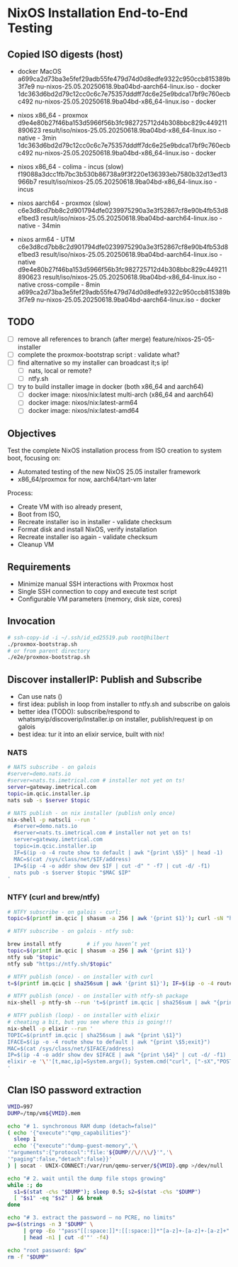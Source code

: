 # NixOS Installation End-to-End Testing

## Copied ISO digests (host)

- docker MacOS
a699ca2d73ba3e5fef29adb55fe479d74d0d8edfe9322c950ccb815389b3f7e9  nu-nixos-25.05.20250618.9ba04bd-aarch64-linux.iso - docker
1dc363d6bd2d79c12cc0c6c7e75357dddff7dc6e25e9bdca17bf9c760ecbc492  nu-nixos-25.05.20250618.9ba04bd-x86_64-linux.iso - docker

- nixos x86_64 - proxmox
d9e4e80b27f46ba153d5966f56b3fc982725712d4b308bbc829c449211890623  result/iso/nixos-25.05.20250618.9ba04bd-x86_64-linux.iso - native - 3min
1dc363d6bd2d79c12cc0c6c7e75357dddff7dc6e25e9bdca17bf9c760ecbc492  nu-nixos-25.05.20250618.9ba04bd-x86_64-linux.iso - docker

- nixos x86_64 - colima - incus (slow)
f19088a3dcc1fb7bc3b530b86738a9f3f220e136393eb7580b32d13ed13966b7  result/iso/nixos-25.05.20250618.9ba04bd-x86_64-linux.iso - incus

- nixos aarch64 - proxmox (slow)
c6e3d8cd7bb8c2d901794dfe0239975290a3e3f52867cf8e90b4fb53d8e1bed3  result/iso/nixos-25.05.20250618.9ba04bd-aarch64-linux.iso - native - 34min

- nixos arm64 - UTM
c6e3d8cd7bb8c2d901794dfe0239975290a3e3f52867cf8e90b4fb53d8e1bed3  result/iso/nixos-25.05.20250618.9ba04bd-aarch64-linux.iso - native
d9e4e80b27f46ba153d5966f56b3fc982725712d4b308bbc829c449211890623  result/iso/nixos-25.05.20250618.9ba04bd-x86_64-linux.iso - native cross-compile - 8min
a699ca2d73ba3e5fef29adb55fe479d74d0d8edfe9322c950ccb815389b3f7e9  nu-nixos-25.05.20250618.9ba04bd-aarch64-linux.iso - docker

## TODO

- [ ] remove all references to branch (after merge) feature/nixos-25-05-installer
- [ ] complete the proxmox-bootstrap script : validate what?
- [ ] find alternative so my installer can broadcast it;s ip!
  - [ ] nats, local or remote?
  - [ ] ntfy.sh
- [ ] try to build installer image in docker (both x86_64 and aarch64)
  - [ ] docker image: nixos/nix:latest multi-arch (x86_64 and aarch64)
  - [ ] docker image: nixos/nix:latest-arm64
  - [ ] docker image: nixos/nix:latest-amd64

## Objectives

Test the complete NixOS installation process from ISO creation to system boot, focusing on:

- Automated testing of the new NixOS 25.05 installer framework
- x86_64/proxmox for now, aarch64/tart-vm later

Process:

- Create VM with iso already present,
- Boot from ISO,
- Recreate installer iso in installer - validate checksum
- Format disk and install NixOS, verify installation
- Recreate installer iso again - validate checksum
- Cleanup VM

## Requirements

- Minimize manual SSH interactions with Proxmox host
- Single SSH connection to copy and execute test script
- Configurable VM parameters (memory, disk size, cores)

## Invocation

```bash
# ssh-copy-id -i ~/.ssh/id_ed25519.pub root@hilbert
./proxmox-bootstrap.sh
# or from parent directory
./e2e/proxmox-bootstrap.sh
```

## Discover installerIP: Publish and Subscribe

- Can use nats ()
- first idea: publish in loop from installer to ntfy.sh and subscribe on galois
- better idea (TODO): subscribe/respond to whatsmyip/discoverip/installer.ip on installer, publish/request ip on galois
- best idea: tur it into an elixir service, built with nix!

### NATS

```bash
# NATS subscribe - on galois
#server=demo.nats.io
#server=nats.ts.imetrical.com # installer not yet on ts!
server=gateway.imetrical.com
topic=im.qcic.installer.ip
nats sub -s $server $topic

# NATS publish - on nix installer (publish only once)
nix-shell -p natscli --run '
  #server=demo.nats.io
  #server=nats.ts.imetrical.com # installer not yet on ts!
  server=gateway.imetrical.com
  topic=im.qcic.installer.ip
  IF=$(ip -o -4 route show to default | awk "{print \$5}" | head -1)
  MAC=$(cat /sys/class/net/$IF/address)
  IP=$(ip -4 -o addr show dev $IF | cut -d" " -f7 | cut -d/ -f1)
  nats pub -s $server $topic "$MAC $IP"
'
```

### NTFY (curl and brew/ntfy)

```bash
# NTFY subscribe - on galois - curl:
topic=$(printf im.qcic | shasum -a 256 | awk '{print $1}'); curl -sN "https://ntfy.sh/$topic/sse" | sed -u -n 's/^data: //p'

# NTFY subscribe - on galois - ntfy sub:

brew install ntfy        # if you haven’t yet
topic=$(printf im.qcic | shasum -a 256 | awk '{print $1}')
ntfy sub "$topic"
ntfy sub "https://ntfy.sh/$topic"

# NTFY publish (once) - on installer with curl
t=$(printf im.qcic | sha256sum | awk '{print $1}'); IF=$(ip -o -4 route show to default | awk '{print $5;exit}'); MAC=$(cat /sys/class/net/$IF/address); IP=$(ip -4 -o addr show dev $IF | awk '{print $4}' | cut -d/ -f1); curl -sX POST "https://ntfy.sh/$t" -d "$MAC $IP"

# NTFY publish (once) - on installer with ntfy-sh package
nix-shell -p ntfy-sh --run 't=$(printf im.qcic | sha256sum | awk "{print \$1}"); IF=$(ip -o -4 route show to default | awk "{print \$5;exit}"); MAC=$(cat /sys/class/net/$IF/address); IP=$(ip -4 -o addr show dev $IF | awk "{print \$4}" | cut -d/ -f1); ntfy publish "https://ntfy.sh/$t" "$MAC $IP"'

# NTFY publish (loop) - on installer with elixir
# cheating a bit, but you see where this is going!!!
nix-shell -p elixir --run '
TOPIC=$(printf im.qcic | sha256sum | awk "{print \$1}")
IFACE=$(ip -o -4 route show to default | awk "{print \$5;exit}")
MAC=$(cat /sys/class/net/$IFACE/address)
IP=$(ip -4 -o addr show dev $IFACE | awk "{print \$4}" | cut -d/ -f1)
elixir -e '\''[t,mac,ip]=System.argv(); System.cmd("curl", ["-sX","POST","https://ntfy.sh/"<>t,"-d",mac<>" "<>ip])'\'' "$TOPIC" "$MAC" "$IP"
'
```

## Clan ISO password extraction

```bash
VMID=997
DUMP=/tmp/vm${VMID}.mem

echo "# 1. synchronous RAM dump (detach=false)"
( echo '{"execute":"qmp_capabilities"}'
  sleep 1
  echo '{"execute":"dump-guest-memory",'\
'"arguments":{"protocol":"file:'${DUMP//\//\\/}'",'\
'"paging":false,"detach":false}}'
) | socat - UNIX-CONNECT:/var/run/qemu-server/${VMID}.qmp >/dev/null

echo "# 2. wait until the dump file stops growing"
while :; do
  s1=$(stat -c%s "$DUMP"); sleep 0.5; s2=$(stat -c%s "$DUMP")
  [ "$s1" -eq "$s2" ] && break
done

echo "# 3. extract the password – no PCRE, no limits"
pw=$(strings -n 3 "$DUMP" \
     | grep -Eo '"pass"[[:space:]]*:[[:space:]]*"[a-z]+-[a-z]+-[a-z]+"' \
     | head -n1 | cut -d'"' -f4)

echo "root password: $pw"
rm -f "$DUMP"
```
